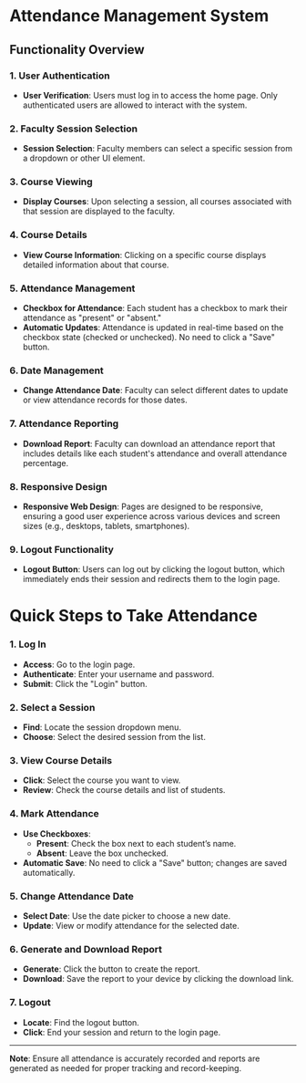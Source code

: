 # Attendance Management System

## Functionality Overview

### 1. User Authentication
- **User Verification**: Users must log in to access the home page. Only authenticated users are allowed to interact with the system.

### 2. Faculty Session Selection
- **Session Selection**: Faculty members can select a specific session from a dropdown or other UI element.

### 3. Course Viewing
- **Display Courses**: Upon selecting a session, all courses associated with that session are displayed to the faculty.

### 4. Course Details
- **View Course Information**: Clicking on a specific course displays detailed information about that course.

### 5. Attendance Management
- **Checkbox for Attendance**: Each student has a checkbox to mark their attendance as "present" or "absent."
- **Automatic Updates**: Attendance is updated in real-time based on the checkbox state (checked or unchecked). No need to click a "Save" button.

### 6. Date Management
- **Change Attendance Date**: Faculty can select different dates to update or view attendance records for those dates.

### 7. Attendance Reporting
- **Download Report**: Faculty can download an attendance report that includes details like each student's attendance and overall attendance percentage.

### 8. Responsive Design
- **Responsive Web Design**: Pages are designed to be responsive, ensuring a good user experience across various devices and screen sizes (e.g., desktops, tablets, smartphones).

### 9. Logout Functionality
- **Logout Button**: Users can log out by clicking the logout button, which immediately ends their session and redirects them to the login page.


# Quick Steps to Take Attendance

### 1. **Log In**
- **Access**: Go to the login page.
- **Authenticate**: Enter your username and password.
- **Submit**: Click the "Login" button.

### 2. **Select a Session**
- **Find**: Locate the session dropdown menu.
- **Choose**: Select the desired session from the list.

### 3. **View Course Details**
- **Click**: Select the course you want to view.
- **Review**: Check the course details and list of students.

### 4. **Mark Attendance**
- **Use Checkboxes**:
  - **Present**: Check the box next to each student’s name.
  - **Absent**: Leave the box unchecked.
- **Automatic Save**: No need to click a "Save" button; changes are saved automatically.

### 5. **Change Attendance Date**
- **Select Date**: Use the date picker to choose a new date.
- **Update**: View or modify attendance for the selected date.

### 6. **Generate and Download Report**
- **Generate**: Click the button to create the report.
- **Download**: Save the report to your device by clicking the download link.

### 7. **Logout**
- **Locate**: Find the logout button.
- **Click**: End your session and return to the login page.

---

**Note**: Ensure all attendance is accurately recorded and reports are generated as needed for proper tracking and record-keeping.

